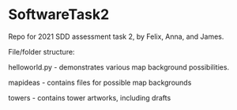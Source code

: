 # SoftwareTask2
Repo for 2021 SDD assessment task 2, by Felix, Anna, and James.

File/folder structure:

helloworld.py - demonstrates various map background possibilities.

mapideas - contains files for possible map backgrounds

towers - contains tower artworks, including drafts
